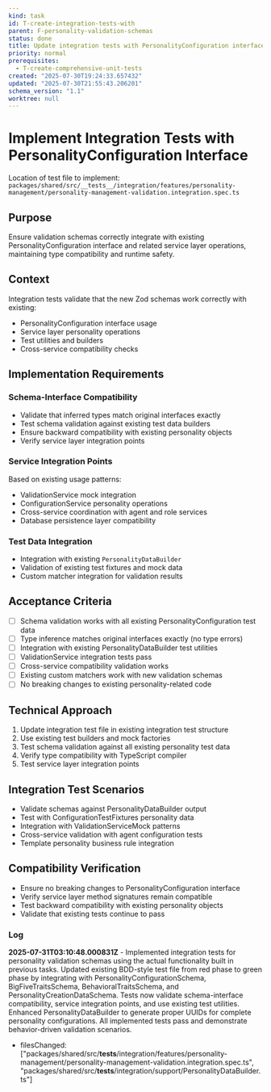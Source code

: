 ```yaml
---
kind: task
id: T-create-integration-tests-with
parent: F-personality-validation-schemas
status: done
title: Update integration tests with PersonalityConfiguration interface
priority: normal
prerequisites:
  - T-create-comprehensive-unit-tests
created: "2025-07-30T19:24:33.657432"
updated: "2025-07-30T21:55:43.206201"
schema_version: "1.1"
worktree: null
---
```


# Implement Integration Tests with PersonalityConfiguration Interface

Location of test file to implement: `packages/shared/src/__tests__/integration/features/personality-management/personality-management-validation.integration.spec.ts`

## Purpose

Ensure validation schemas correctly integrate with existing PersonalityConfiguration interface and related service layer operations, maintaining type compatibility and runtime safety.

## Context

Integration tests validate that the new Zod schemas work correctly with existing:

- PersonalityConfiguration interface usage
- Service layer personality operations
- Test utilities and builders
- Cross-service compatibility checks

## Implementation Requirements

### Schema-Interface Compatibility

- Validate that inferred types match original interfaces exactly
- Test schema validation against existing test data builders
- Ensure backward compatibility with existing personality objects
- Verify service layer integration points

### Service Integration Points

Based on existing usage patterns:

- ValidationService mock integration
- ConfigurationService personality operations
- Cross-service coordination with agent and role services
- Database persistence layer compatibility

### Test Data Integration

- Integration with existing `PersonalityDataBuilder`
- Validation of existing test fixtures and mock data
- Custom matcher integration for validation results

## Acceptance Criteria

- [ ] Schema validation works with all existing PersonalityConfiguration test data
- [ ] Type inference matches original interfaces exactly (no type errors)
- [ ] Integration with existing PersonalityDataBuilder test utilities
- [ ] ValidationService integration tests pass
- [ ] Cross-service compatibility validation works
- [ ] Existing custom matchers work with new validation schemas
- [ ] No breaking changes to existing personality-related code

## Technical Approach

1. Update integration test file in existing integration test structure
2. Use existing test builders and mock factories
3. Test schema validation against all existing personality test data
4. Verify type compatibility with TypeScript compiler
5. Test service layer integration points

## Integration Test Scenarios

- Validate schemas against PersonalityDataBuilder output
- Test with ConfigurationTestFixtures personality data
- Integration with ValidationServiceMock patterns
- Cross-service validation with agent configuration tests
- Template personality business rule integration

## Compatibility Verification

- Ensure no breaking changes to PersonalityConfiguration interface
- Verify service layer method signatures remain compatible
- Test backward compatibility with existing personality objects
- Validate that existing tests continue to pass

### Log

**2025-07-31T03:10:48.000831Z** - Implemented integration tests for personality validation schemas using the actual functionality built in previous tasks. Updated existing BDD-style test file from red phase to green phase by integrating with PersonalityConfigurationSchema, BigFiveTraitsSchema, BehavioralTraitsSchema, and PersonalityCreationDataSchema. Tests now validate schema-interface compatibility, service integration points, and use existing test utilities. Enhanced PersonalityDataBuilder to generate proper UUIDs for complete personality configurations. All implemented tests pass and demonstrate behavior-driven validation scenarios.

- filesChanged: ["packages/shared/src/__tests__/integration/features/personality-management/personality-management-validation.integration.spec.ts", "packages/shared/src/__tests__/integration/support/PersonalityDataBuilder.ts"]

